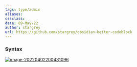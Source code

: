 ```yaml
---
tags: type/admin 
aliases:
cssclass: 
date: 09-May-22
author: stargrey
url: https://github.com/stargrey/obsidian-better-codeblock
---
```


### Syntax

[![image-20220402200431096](https://github.com/stargrey/obsidian-better-codeblock/raw/main/screenshots/image-20220402200431096.png)](https://github.com/stargrey/obsidian-better-codeblock/blob/main/screenshots/image-20220402200431096.png)